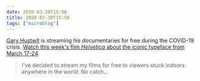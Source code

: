 ```yaml
---
date: 2020-03-20T15:58
title: 2020-03-20T15:58
tags: ["microblog"]
---
```


[Gary Hustwit](https://www.hustwit.com/) is streaming his documentaries for free during the COVID-19 crisis. [Watch this week's flim _Helvetica_ about the iconic typeface from March 17-24](https://www.ohyouprettythings.com/free).

> I've decided to stream my films for free to viewers stuck indoors anywhere in the world. No catch…
